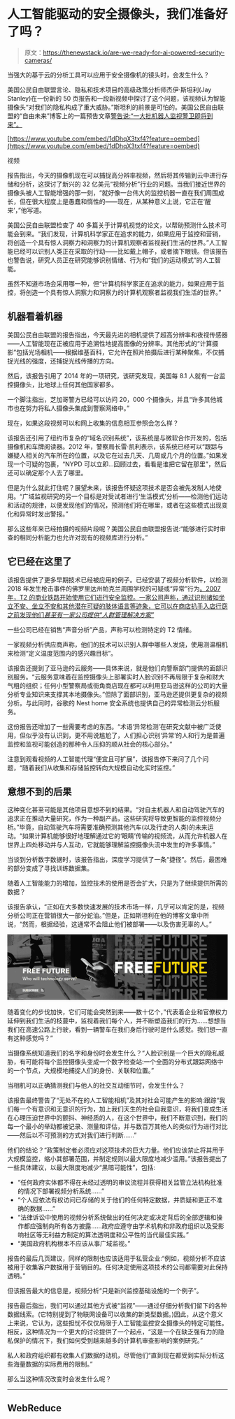 # 人工智能驱动的安全摄像头，我们准备好了吗？

> 原文：<https://thenewstack.io/are-we-ready-for-ai-powered-security-cameras/>

当强大的基于云的分析工具可以应用于安全摄像机的镜头时，会发生什么？

美国公民自由联盟言论、隐私和技术项目的高级政策分析师杰伊·斯坦利(Jay Stanley)在一份新的 50 页报告和一段新视频中探讨了这个问题，该视频认为智能摄像头“对我们的隐私构成了重大威胁。”斯坦利的前景是可怕的。美国公民自由联盟的“自由未来”博客上的一篇预告文章[警告说:“一大批机器人监视警卫即将到来”。](https://www.aclu.org/blog/privacy-technology/surveillance-technologies/army-robot-surveillance-guards-coming)

[https://www.youtube.com/embed/1dDhqX3txf4?feature=oembed](https://www.youtube.com/embed/1dDhqX3txf4?feature=oembed)

视频

报告指出，今天的摄像机现在可以捕捉高分辨率视频，然后将其传输到云中进行存储和分析，这探讨了新兴的 32 亿美元“视频分析”行业的问题。当我们接近世界的摄像头被人工智能增强的那一刻，“就好像一台伟大的监控机器一直在我们周围成长，但在很大程度上是愚蠢和惰性的——现在，从某种意义上说，它正在‘醒来’，”他写道。

美国公民自由联盟检查了 40 多篇关于计算机视觉的论文，以帮助预测什么技术可能会到来。“我们发现，计算机科学家正在追求的能力，如果应用于监控和营销，将创造一个具有惊人洞察力和洞察力的计算机观察者监视我们生活的世界。”人工智能已经可以识别人类正在采取的行动——比如戴上帽子，或者摘下眼镜。但该报告也警告说，研究人员正在研究能够识别情绪、行为和“我们的运动模式”的人工智能。

虽然不知道市场会采用哪一种，但“计算机科学家正在追求的能力，如果应用于监控，将创造一个具有惊人洞察力和洞察力的计算机观察者监视我们生活的世界。”

## 机器看着机器

美国公民自由联盟的报告指出，今天最先进的相机提供了超高分辨率和夜视传感器——人工智能现在正被应用于追溯性地提高图像的分辨率。其他形式的“计算摄影”包括光场相机——根据维基百科，它允许在照片拍摄后进行某种聚焦，不仅捕捉光线的强度，还捕捉光线传播的方向。

然后，该报告引用了 2014 年的一项研究，该研究发现，美国每 8.1 人就有一台监控摄像头，比地球上任何其他国家都多。

一个脚注指出，芝加哥警方已经可以访问 20，000 个摄像头，并且“许多其他城市也在努力将私人摄像头集成到警察网络中。”

现在，如果这段视频可以和网上收集的信息相互参照会怎么样？

该报告还引用了纽约市复杂的“域名识别系统”，该系统是与微软合作开发的，包括摄像机和车牌阅读器。2012 年，警察局长雷·凯利表示，该系统已经可以“跟踪与嫌疑人相关的汽车所在的位置，以及它在过去几天、几周或几个月的位置。”如果发现一个可疑的包裹，“NYPD 可以立即…回顾过去，看看是谁把它留在那里”，然后还可以确定那个人去了哪里。

但是为什么就此打住呢？展望未来，该报告怀疑这项技术是否会被先发制人地使用。“广域监视研究的另一个目标是对受试者进行‘生活模式’分析——检测他们运动和活动的规律，以便发现他们的情况，预测他们将在哪里，或者在这些模式出现变化和异常时发出警报。”

那么这些年来已经拍摄的视频片段呢？美国公民自由联盟报告说:“能够进行实时审查的相同分析能力也允许对现有的视频库进行分析。”

## 它已经在这里了

该报告提供了更多早期技术已经被应用的例子。已经安装了视频分析软件，以检测 2018 年发生枪击事件的佛罗里达州帕克兰周围学校的可疑或“异常”行为[。2007 年，T2 的商业铁路开始使用它们进行安全监控。一家公司声称，通过识别诸如坐立不安、坐立不安和其他潜在可疑的肢体语言等迹象，它可以在商店扒手入店行窃之前发现他们*甚至有一家公司提供“人群管理解决方案”*](https://www.washingtonpost.com/technology/2019/02/13/parkland-school-turns-experimental-surveillance-software-that-can-flag-students-threats/)

一些公司已经在销售“声音分析”产品，声称可以检测特定的 T2 情绪。

一家视频分析供应商声称，他们的技术可以识别人群中哪些人发烧，使用测温相机来检测“定义温度范围内的感兴趣目标”。

该报告还提到了亚马逊的云服务——具体来说，就是他们向警察部门提供的面部识别服务。“云服务意味着在监控摄像头上部署实时人脸识别不再局限于复杂和财大气粗的组织；任何小型警察局或街角商店现在都可以利用亚马逊这样的公司的大量分析专业知识来支撑其本地摄像头。”但除了面部识别，亚马逊还提供更复杂的视频分析。与此同时，谷歌的 Nest home 安全系统也提供自己的异常检测云分析服务。

这份报告还增加了一些需要考虑的东西。“术语‘异常检测’在研究文献中被广泛使用，但似乎没有认识到，更不用说尴尬了，人们担心识别‘异常’的人和行为是普遍监控和监视可能创造的那种令人压抑的顺从社会的核心部分。”

注意到观看视频的人工智能代理“便宜且可扩展”，该报告停下来问了几个问题，“随着我们从收集和存储监控转向大规模自动化实时监控。”

## 意想不到的后果

这种变化甚至可能是其他项目意想不到的结果。“对自主机器人和自动驾驶汽车的追求正在推动大量研究，作为一种副产品，这些研究将导致更智能的监控视频分析。”毕竟，自动驾驶汽车将需要准确预测其他汽车(以及行走的人类)的未来运动。“如果计算机能够很好地理解通过它的‘眼睛’传输的视频流，从而允许机器人在世界上四处移动并与人互动，它就能够理解监控摄像头流中发生的许多事情。”

当谈到分析数字数据时，该报告指出，深度学习提供了一条“捷径”。然后，最困难的部分变成了寻找训练数据集。

随着人工智能能力的增加，监控技术的使用是否会扩大，只是为了继续提供所需的数据？

该报告承认，“正如在大多数快速发展的技术市场一样，几乎可以肯定的是，视频分析公司正在营销很大一部分蛇油。”但是，正如斯坦利在他的博客文章中所说，“然而，根据经验，这通常不会阻止他们被部署——以及伤害无辜的人。”

[![A screenshot of the ACLU's Free Future blog header image](img/fdc6f9a8e2176c249a13012163ae45e8.png)](https://www.google.com/url?sa=t&rct=j&q=&esrc=s&source=web&cd=1&cad=rja&uact=8&ved=2ahUKEwi3xsr99vriAhVPgp4KHe72CMIQFjAAegQIBBAB&url=https%3A%2F%2Fwww.aclu.org%2Fblog%2Ffree-future&usg=AOvVaw1azbUQ_Y0fnaNeEjHgT5I6)

随着变化的步伐加快，它们可能会突然到来——数十亿个，”代表着企业和官僚权力延伸到我们生活的枝蔓中，监视着我们每个人，并不断塑造我们的行为……想想当我们在高速公路上行驶，看到一辆警车在我们身后行驶时是什么感觉。我们想一直有这种感觉吗？”

当摄像系统知道我们的名字和身份时会发生什么？“人脸识别是一个巨大的隐私威胁，有可能将每个监控摄像头变成一个数字检查站:一个全面的分布式跟踪网络中的一个节点，大规模地捕捉人们的身份、关联和位置。”

当相机可以正确猜测我们与他人的社交互动细节时，会发生什么？

该报告最终警告了“无处不在的人工智能相机”及其对社会可能产生的影响:跟踪“我们每一个有意识和无意识的行为，加上我们天生的社会自我意识，将我们变成生活在心理压迫世界中的颤抖、神经质的人，在这个世界中，我们不断意识到，我们的每一个最小的举动都被记录、测量和评估，并与数百万其他人的类似行为进行对比——然后以不可预测的方式对我们进行判断……”

他们的结论？“政策制定者必须应对这项技术的巨大力量。他们应该禁止将其用于大规模监控，缩小其部署范围，并制定规则以最大限度地减少滥用。”该报告提出了一些具体建议，以最大限度地减少“黑暗可能性”，包括:

*   “任何政府实体都不得在未经过透明的审议流程并获得相关监管立法机构批准的情况下部署视频分析系统……”
*   “个人应依法有权访问已存储的关于他们的任何特定数据，并质疑和更正不准确的数据……”
*   “法律诉讼中使用的视频分析系统做出的任何决定或决定背后的全部逻辑和操作都应强制向所有各方披露……政府应遵守由学术机构和非政府组织以及受影响社区等无利益方制定的算法透明度和公平性的当代最佳实践。”
*   “美国政府机构根本不应该从事广域监视。”

报告的最后几页建议，同样的限制也应该适用于私营企业:“例如，视频分析不应该被用于收集客户数据用于营销目的。任何决定使用这项技术的公司都需要对此保持透明。”

但该报告最大的信息是，视频分析“只是新兴监控基础设施的一个例子”。

报告最后指出，我们可以通过其他方式被“监视”——通过仔细分析我们留下的各种数据线索。(它特别提到了物联网设备可以收集的新类型数据。)因此，从这个意义上来说，它认为，这些担忧不仅仅局限于人工智能监控安全摄像头的特定可能性。相反，这种情况为一个更大的讨论提供了一个起点，“这是一个在缺乏强有力的隐私保护的情况下，我们如何受到越来越多的计算机审查影响的案例研究。”

私人和政府组织都有收集人们数据的动机，尽管他们“直到现在都受到实际分析这些海量数据的实际费用的限制。”

那么当这种情况改变时会发生什么呢？

* * *

## WebReduce

<svg xmlns:xlink="http://www.w3.org/1999/xlink" viewBox="0 0 68 31" version="1.1"><title>Group</title> <desc>Created with Sketch.</desc></svg>